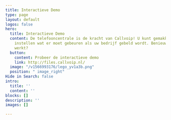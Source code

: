 ```yaml
---
title: Interactieve Demo
type: page
layout: default
logos: false
hero:
  title: Interactieve Demo
  content: De telefooncentrale is de kracht van Callvoip! U kunt gemakkelijk zelf
    instellen wat er moet gebeuren als uw bedrijf gebeld wordt. Benieuwd hoe de telefooncentrale
    werkt?
  button:
    content: Probeer de interactieve demo
    link: http://files.callvoip.nl/
  image: "/v1566993176/lego_yv1a3b.png"
  position: " image_right"
Hide in Search: false
intro:
  title: ''
  content: ''
blocks: []
description: ''
images: []

---
```

